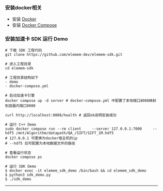 
### 安装docker相关

- 安装 [Docker](https://docs.docker.com/get-docker/)
- 安装 [Docker Compose](https://docs.docker.com/compose/install/)


### 安装加速卡 SDK 运行 Demo

```
# 下载 SDK 工程代码
git clone https://github.com/elemem-dev/elemem-sdk.git

# 进入工程目录
cd elemem-sdk

# 工程目录结构如下
- demo
- docker-compose.yml

# 启动加速卡引擎
docker compose up -d server # docker-compose.yml 中配置了本地端口8008映射到容器内端口8000

curl http://localhost:8008/health # 返回ok说明安装成功

# 运行 C++ Demo
sudo docker compose run --rm client     --server 127.0.0.1:7000     --hdf5 /mnt/Algorithm/datapath/QA_/SIFT/SIFT_1M.hdf5
# 127.0.0.1 可更换为docker宿主机的ip
# --hdf5 后可配置为本地数据文件的路径

# 查看运行状态
docker compose ps

# 运行 SDK Demo
$ docker exec -it elemem_sdk_demo /bin/bash && cd elemem_sdk_demo
$ python3 sdk_demo.py
$ ./sdk_demo
```
---
